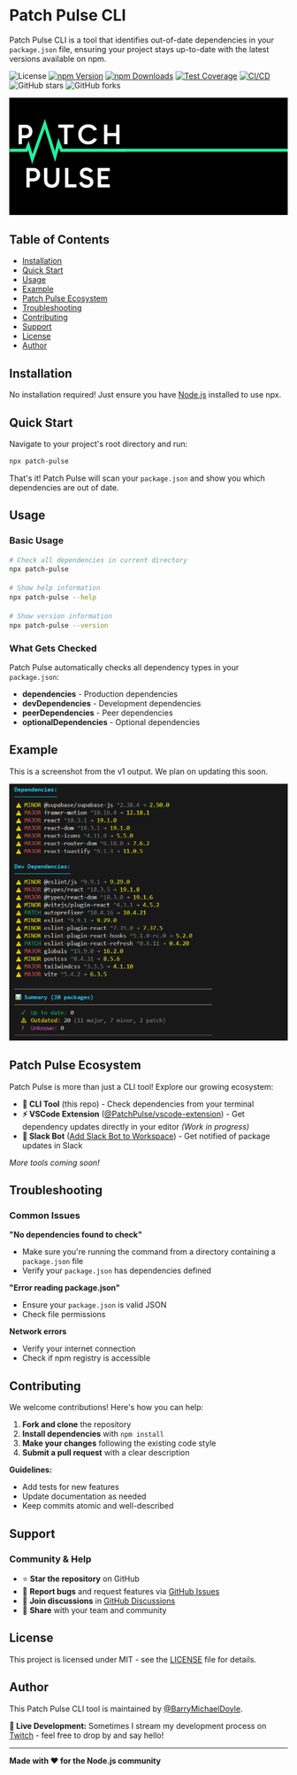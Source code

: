 # Patch Pulse CLI

Patch Pulse CLI is a tool that identifies out-of-date dependencies in your `package.json` file, ensuring your project stays up-to-date with the latest versions available on npm.

![License](https://img.shields.io/github/license/PatchPulse/cli.svg) [![npm Version](https://img.shields.io/npm/v/patch-pulse.svg)](https://npmjs.com/package/patch-pulse) [![npm Downloads](https://img.shields.io/npm/dm/patch-pulse.svg)](https://npmjs.com/package/patch-pulse) [![Test Coverage](https://img.shields.io/badge/coverage-21%25-red)](https://codecov.io/gh/PatchPulse/cli) [![CI/CD](https://github.com/PatchPulse/cli/actions/workflows/ci.yml/badge.svg)](https://github.com/PatchPulse/cli/actions/workflows/ci.yml)
![GitHub stars](https://img.shields.io/github/stars/PatchPulse/cli.svg?style=social) ![GitHub forks](https://img.shields.io/github/forks/PatchPulse/cli.svg?style=social)

![Patch Pulse Banner](assets/banner.png)

## Table of Contents

- [Installation](#installation)
- [Quick Start](#quick-start)
- [Usage](#usage)
- [Example](#example)
- [Patch Pulse Ecosystem](#patch-pulse-ecosystem)
- [Troubleshooting](#troubleshooting)
- [Contributing](#contributing)
- [Support](#support)
- [License](#license)
- [Author](#author)

## Installation

No installation required! Just ensure you have [Node.js](https://nodejs.org) installed to use npx.

## Quick Start

Navigate to your project's root directory and run:

```bash
npx patch-pulse
```

That's it! Patch Pulse will scan your `package.json` and show you which dependencies are out of date.

## Usage

### Basic Usage

```bash
# Check all dependencies in current directory
npx patch-pulse

# Show help information
npx patch-pulse --help

# Show version information
npx patch-pulse --version
```

### What Gets Checked

Patch Pulse automatically checks all dependency types in your `package.json`:

- **dependencies** - Production dependencies
- **devDependencies** - Development dependencies
- **peerDependencies** - Peer dependencies
- **optionalDependencies** - Optional dependencies

## Example

This is a screenshot from the v1 output. We plan on updating this soon.

![Example Screenshot](assets/example.png)

## Patch Pulse Ecosystem

Patch Pulse is more than just a CLI tool! Explore our growing ecosystem:

- **🔧 CLI Tool** (this repo) - Check dependencies from your terminal
- **⚡ VSCode Extension** ([@PatchPulse/vscode-extension](https://github.com/PatchPulse/vscode-extension)) - Get dependency updates directly in your editor _(Work in progress)_
- **🤖 Slack Bot** ([Add Slack Bot to Workspace](https://slack.com/oauth/v2/authorize?client_id=180374136631.6017466448468&scope=chat:write,commands,incoming-webhook)) - Get notified of package updates in Slack

_More tools coming soon!_

## Troubleshooting

### Common Issues

**"No dependencies found to check"**

- Make sure you're running the command from a directory containing a `package.json` file
- Verify your `package.json` has dependencies defined

**"Error reading package.json"**

- Ensure your `package.json` is valid JSON
- Check file permissions

**Network errors**

- Verify your internet connection
- Check if npm registry is accessible

## Contributing

We welcome contributions! Here's how you can help:

1. **Fork and clone** the repository
2. **Install dependencies** with `npm install`
3. **Make your changes** following the existing code style
4. **Submit a pull request** with a clear description

**Guidelines:**

- Add tests for new features
- Update documentation as needed
- Keep commits atomic and well-described

## Support

### Community & Help

- ⭐ **Star the repository** on GitHub
- 🐛 **Report bugs** and request features via [GitHub Issues](https://github.com/PatchPulse/cli/issues)
- 💬 **Join discussions** in [GitHub Discussions](https://github.com/PatchPulse/cli/discussions)
- 📢 **Share** with your team and community

## License

This project is licensed under MIT - see the [LICENSE](LICENSE) file for details.

## Author

This Patch Pulse CLI tool is maintained by [@BarryMichaelDoyle](https://github.com/barrymichaeldoyle).

**🎥 Live Development:** Sometimes I stream my development process on [Twitch](https://twitch.tv/barrymichaeldoyle) - feel free to drop by and say hello!

---

**Made with ❤️ for the Node.js community**
